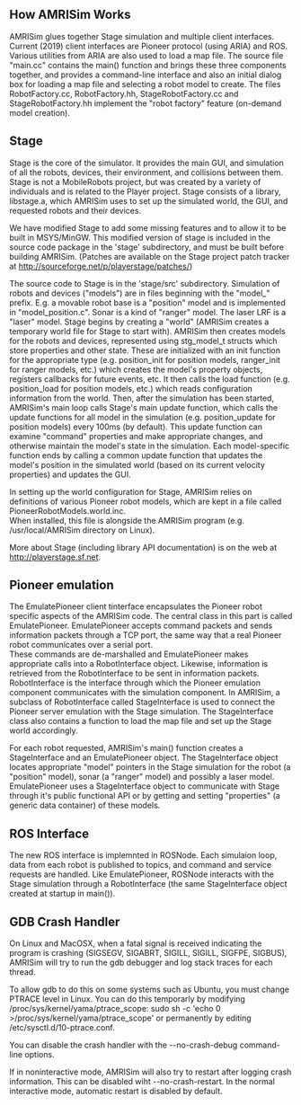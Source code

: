 
How AMRISim Works
-------------------

AMRISim glues together Stage simulation and multiple client
interfaces. Current (2019) client interfaces are Pioneer protocol
(using ARIA) and ROS.
Various utilities from ARIA are also used to load a map file.
The source file "main.cc" contains 
the main() function and brings these three components together, and provides 
a command-line interface and also an initial dialog box for loading a map 
file and selecting a robot model to create. The files RobotFactory.cc,
RobotFactory.hh, StageRobotFactory.cc and StageRobotFactory.hh implement
the "robot factory" feature (on-demand model creation).

Stage
-----

Stage is the core of the simulator. It provides the main GUI, and simulation of 
all the robots, devices, their environment, and collisions between them. 
Stage is not a MobileRobots project, but was created by a variety of individuals
and is related to the Player project.   Stage consists of a library, libstage.a,
which AMRISim uses to set up the simulated world, the GUI, and requested
robots and their devices. 

We have modified Stage to add some missing features and to allow it 
to be built in MSYS/MinGW.  This modified version of stage is included
in the source code package in the 'stage' subdirectory, and must be built
before building AMRISim.  (Patches are available on the Stage project
patch tracker at http://sourceforge.net/p/playerstage/patches/)

The source code to Stage is in the 'stage/src' subdirectory.  Simulation
of robots and devices ("models") are in files beginning with the "model_"
prefix. E.g. a movable robot base is a "position" model and is implemented
in "model_position.c".  Sonar is a kind of "ranger" model.  The laser LRF
is a "laser" model.  Stage begins by creating a "world" (AMRISim creates
a temporary world file for Stage to start with).  AMRISim then creates
models for the robots and devices, represented using stg_model_t structs
which store properties and other state.  These are initialized with an init
function for the appropriate type (e.g. position_init for position models,
ranger_init for ranger models, etc.)  which creates the model's property
objects, registers callbacks for future events, etc.  It then calls the
load function (e.g. position_load for position models, etc.) which reads
configuration information from the world.  Then, after the simulation has
been started, AMRISim's main loop calls Stage's main update function, which
calls the update functions for all model in the simulation (e.g. position_update
for position models) every 100ms (by default).  This update function can examine 
"command" properties and make appropriate changes, and otherwise maintain the 
model's state in the simulation.  Each model-specific function ends by calling 
a common update function that updates the model's position in the simulated world 
(based on its current velocity properties) and updates the GUI.

In setting up the world configuration for Stage, AMRISim relies on definitions of various 
Pioneer robot models, which are kept in a file called PioneerRobotModels.world.inc.  
When installed, this file is alongside the AMRISim program (e.g. 
/usr/local/AMRISim directory on Linux).  

More about Stage (including library API documentation) is on the web at 
<http://playerstage.sf.net>.


Pioneer emulation
-----------------

The EmulatePioneer client tinterface encapsulates the Pioneer robot specific aspects
of the AMRISim code. The central class in this part is called EmulatePioneer.
EmulatePioneer accepts command packets and sends information packets through a 
TCP port, the same way that a real Pioneer robot communicates over a serial port.  
These commands are de-marshalled and EmulatePioneer makes appropriate calls into 
a RobotInterface object.  Likewise, information is retrieved from the 
RobotInterface to be sent in information packets. RobotInterface is the 
interface through which the Pioneer emulation component communicates with the 
simulation component.   In AMRISim, a subclass of RobotInterface called 
StageInterface is used to connect the Pioneer server emulation with the Stage 
simulation.   The StageInterface class also contains a function to load the map 
file and set up the Stage world accordingly.

For each robot requested, AMRISim's main() function creates a 
StageInterface and an  EmulatePioneer object. The StageInterface object 
locates appropriate "model" pointers in the Stage simulation for the robot 
(a "position" model), sonar (a "ranger" model) and possibly a laser model.
EmulatePioneer uses a StageInterface object to communicate with Stage 
through it's public functional API or by getting and setting 
"properties" (a generic data container) of these models.


ROS Interface
-------------

The new ROS interface is implemnted in ROSNode.  Each simulaion loop,
data from each robot is published to topics, and command and service
requests are handled.   Like EmulatePioneer, ROSNode interacts
with the Stage simulation through a RobotInterface (the same StageInterface
object created at startup in main()).



GDB Crash Handler
-----------------

On Linux and MacOSX, when a fatal signal is received indicating the
program is crashing (SIGSEGV, SIGABRT, SIGILL, SIGILL, SIGFPE, SIGBUS),
AMRISim will try to run the gdb debugger and log stack traces for
each thread.  

To allow gdb to do this on some systems such as Ubuntu, 
you must change PTRACE level in Linux. You can do this temporarly 
by modifying /proc/sys/kernel/yama/ptrace_scope:
  sudo sh -c 'echo 0 >/proc/sys/kernel/yama/ptrace_scope'
or permanently by editing /etc/sysctl.d/10-ptrace.conf.

You can disable the crash handler with the --no-crash-debug
command-line options.  

If in noninteractive mode, AMRISim will also try to restart after
logging crash information.  This can be disabled wiht --no-crash-restart.
In the normal interactive mode, automatic restart is disabled by default.

